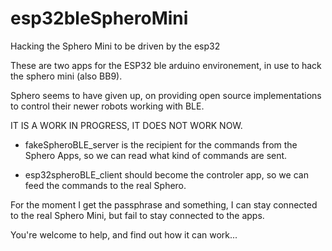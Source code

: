 # esp32bleSpheroMini
Hacking the Sphero Mini to be driven by the esp32

These are two apps for the ESP32 ble arduino environement, in use to hack the sphero mini (also BB9).

Sphero seems to have given up, on providing open source implementations to control their newer robots working with BLE.

IT IS A WORK IN PROGRESS, IT DOES NOT WORK NOW.

- fakeSpheroBLE_server is the recipient for the commands from the Sphero Apps,
  so we can read what kind of commands are sent.

- esp32spheroBLE_client should become the controler app,
  so we can feed the commands to the real Sphero.


For the moment I get the passphrase and something, I can stay connected to the real Sphero Mini, but fail to stay connected to the apps.

You're welcome to help, and find out how it can work...




